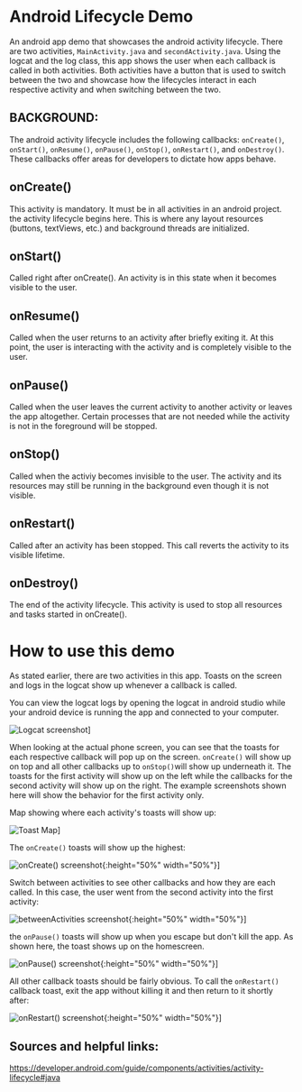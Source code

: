 Android Lifecycle Demo
===

An android app demo that showcases the android activity lifecycle. There are two activities, `MainActivity.java` and `secondActivity.java`. Using the logcat and the log class, this app shows the user when each callback is called in both activities. Both activities have a button that is used to switch between the two and showcase how the lifecycles interact in each respective activity and when switching between the two.

BACKGROUND:
---
The android activity lifecycle includes the following callbacks: `onCreate()`, `onStart()`, `onResume()`, `onPause()`, `onStop()`, `onRestart()`, and `onDestroy()`. These callbacks offer areas for developers to dictate how apps behave. 

onCreate()
----
This activity is mandatory. It must be in all activities in an android project. the activity lifecycle begins here. This is where any layout resources (buttons, textViews, etc.) and background threads are initialized. 

onStart()
----
Called right after onCreate(). An activity is in this state when it becomes visible to the user.

onResume()
----
Called when the user returns to an activity after briefly exiting it. At this point, the user is interacting with the activity and is completely visible to the user.

onPause()
----
Called when the user leaves the current activity to another activity or leaves the app altogether. Certain processes that are not needed while the activity is not in the foreground will be stopped.  

onStop()
----
Called when the activiy becomes invisible to the user. The activity and its resources may still be running in the background even though it is not visible. 

onRestart()
----
Called after an activity has been stopped. This call reverts the activity to its visible lifetime.

onDestroy()
----
The end of the activity lifecycle. This activity is used to stop all resources and tasks started in onCreate(). 

How to use this demo
===

As stated earlier, there are two activities in this app. Toasts on the screen and logs in the logcat show up whenever a callback is called.   
  
You can view the logcat logs by opening the logcat in android studio while your android device is running the app and connected to your computer.  

![Logcat screenshot](https://github.com/hrazo7/android-activity-lifecycle-demo/blob/master/images/logcat.png)]  

When looking at the actual phone screen, you can see that the toasts for each respective callback will pop up on the screen. `onCreate()` will show up on top and all other callbacks up to `onStop()`will show up underneath it. The toasts for the first activity will show up on the left while the callbacks for the second activity will show up on the right. The example screenshots shown here will show the behavior for the first activity only.  

Map showing where each activity's toasts will show up:  

![Toast Map](https://github.com/hrazo7/android-activity-lifecycle-demo/blob/master/images/toastMap.png)]   

The `onCreate()` toasts will show up the highest:  

![onCreate() screenshot](https://github.com/hrazo7/android-activity-lifecycle-demo/blob/master/images/onCreate.png){:height="50%" width="50%"}]  

Switch between activities to see other callbacks and how they are each called. In this case, the user went from the second activity into the first activity:  

![betweenActivities screenshot](https://github.com/hrazo7/android-activity-lifecycle-demo/blob/master/images/betweenActivities.png){:height="50%" width="50%"}]  

the `onPause()` toasts will show up when you escape but don't kill the app. As shown here, the toast shows up on the homescreen.  

![onPause() screenshot](https://github.com/hrazo7/android-activity-lifecycle-demo/blob/master/images/onPause.png){:height="50%" width="50%"}]  

All other callback toasts should be fairly obvious. To call the `onRestart()` callback toast, exit the app without killing it and then return to it shortly after:  

![onRestart() screenshot](https://github.com/hrazo7/android-activity-lifecycle-demo/blob/master/images/onRestart.png){:height="50%" width="50%"}]  

Sources and helpful links:
---
https://developer.android.com/guide/components/activities/activity-lifecycle#java
